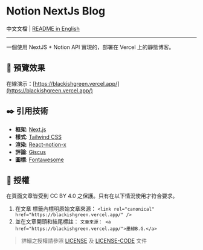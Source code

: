 # Notion NextJs Blog

中文文檔 | [README in English](./README_EN.md)

<hr/>

一個使用 NextJS + Notion API 實現的，部署在 Vercel 上的靜態博客。

## 🔎 預覽效果

在線演示：[https://blackishgreen.vercel.app/](https://blackishgreen.vercel.app/) 

## ✒️ 引用技術

- **框架**: [Next.js](https://nextjs.org)
- **樣式**: [Tailwind CSS](https://www.tailwindcss.cn/)
- **渲染**: [React-notion-x](https://github.com/NotionX/react-notion-x)
- **評論**: [Giscus](https://giscus.app/zh-CN)
- **圖標**: [Fontawesome](https://fontawesome.com/v6/icons/)

## 📝 授權

在頁面文章皆受到 CC BY 4.0 之保護。只有在以下情況使用才符合要求。

1. 在文章 <head> 標籤內標明原始文章來源： `<link rel="canonical" href="https://blackishgreen.vercel.app/" />`
2. 並在文章開頭和結尾標註： `文章來源： <a href="https://blackishgreen.vercel.app/">墨綠B.G.</a>`

> 詳細之授權請參照 [LICENSE](LICENSE) 及 [LICENSE-CODE](LICENSE-CODE) 文件
